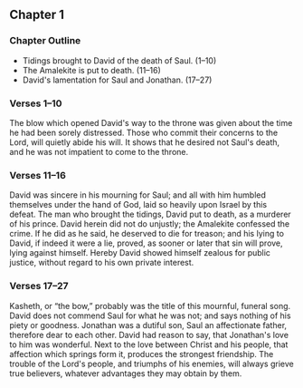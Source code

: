 ## Chapter 1

### Chapter Outline

- Tidings brought to David of the death of Saul. (1–10)
- The Amalekite is put to death. (11–16)
- David's lamentation for Saul and Jonathan. (17–27)

### Verses 1–10

The blow which opened David's way to the throne was given about the time he had been sorely distressed. Those who commit their concerns to the Lord, will quietly abide his will. It shows that he desired not Saul's death, and he was not impatient to come to the throne.

### Verses 11–16

David was sincere in his mourning for Saul; and all with him humbled themselves under the hand of God, laid so heavily upon Israel by this defeat. The man who brought the tidings, David put to death, as a murderer of his prince. David herein did not do unjustly; the Amalekite confessed the crime. If he did as he said, he deserved to die for treason; and his lying to David, if indeed it were a lie, proved, as sooner or later that sin will prove, lying against himself. Hereby David showed himself zealous for public justice, without regard to his own private interest.

### Verses 17–27

Kasheth, or “the bow,” probably was the title of this mournful, funeral song. David does not commend Saul for what he was not; and says nothing of his piety or goodness. Jonathan was a dutiful son, Saul an affectionate father, therefore dear to each other. David had reason to say, that Jonathan's love to him was wonderful. Next to the love between Christ and his people, that affection which springs form it, produces the strongest friendship. The trouble of the Lord's people, and triumphs of his enemies, will always grieve true believers, whatever advantages they may obtain by them.

